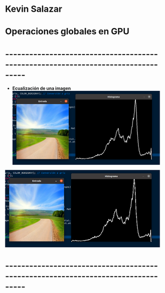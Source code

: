 # Kevin Salazar

# Operaciones globales en GPU
# ---------------------------------------------------------------------------------
- **Ecualización de una imagen**
![](https://github.com/FranklinCncr/TopicosEnComputacionGraficaGrupo/raw/master/Pr%C3%A1cticas/Kevin%20Salazar/Pr%C3%A1ctica%201/capturas/histG.png)

![](https://github.com/FranklinCncr/TopicosEnComputacionGraficaGrupo/raw/master/Pr%C3%A1cticas/Kevin%20Salazar/Pr%C3%A1ctica%201/capturas/histG.png)

# ---------------------------------------------------------------------------------



